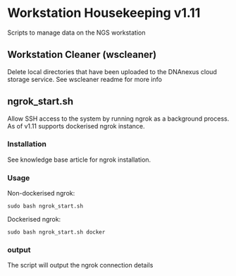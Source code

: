 # Workstation Housekeeping v1.11

Scripts to manage data on the NGS workstation


## Workstation Cleaner (wscleaner)

Delete local directories that have been uploaded to the DNAnexus cloud storage service.
See wscleaner readme for more info

## ngrok_start.sh

Allow SSH access to the system by running ngrok as a background process. As of v1.11 supports dockerised ngrok instance.

### Installation

See knowledge base article for ngrok installation.

### Usage

Non-dockerised ngrok:

`sudo bash ngrok_start.sh`

Dockerised ngrok:

`sudo bash ngrok_start.sh docker`

### output

The script will output the ngrok connection details


